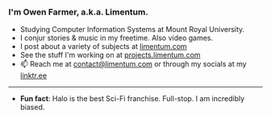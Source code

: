 ### I'm Owen Farmer, a.k.a. Limentum.
- Studying Computer Information Systems at Mount Royal University.
- I conjur stories & music in my freetime. Also video games.
- I post about a variety of subjects at [limentum.com](https://limentum.com)
- See the stuff I'm working on at [projects.limentum.com](https://projects.limentum.com)
- 📫 Reach me at contact@limentum.com or through my socials at my [linktr.ee](https://linktr.ee/limentum)

---

- **Fun fact**: Halo is the best Sci-Fi franchise. Full-stop. I am incredibly biased.
